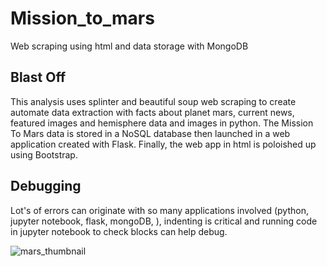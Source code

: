 # Mission_to_mars
Web scraping using html and data storage with MongoDB

## Blast Off
This analysis uses splinter and beautiful soup web scraping to create automate data extraction with facts about planet mars, current news, featured images and  hemisphere data and images in python. The Mission To Mars data is stored in a NoSQL database then launched in a web application created with Flask. Finally, the web app in html is poloished up using Bootstrap.

## Debugging
Lot's of errors can originate with so many applications involved (python, jupyter notebook, flask, mongoDB, ), indenting is critical and running code in jupyter notebook to check blocks can help debug. 

![mars_thumbnail](https://user-images.githubusercontent.com/79612565/119294227-d2f58c80-bc08-11eb-8958-a98b299de3e5.png)


